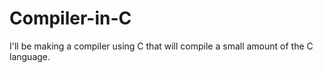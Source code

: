 # Compiler-in-C

I'll be making a compiler using C that will compile a small amount of the C language.

